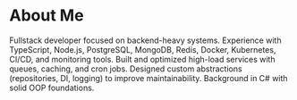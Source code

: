 # About Me

Fullstack developer focused on backend-heavy systems. Experience with TypeScript, Node.js, PostgreSQL, MongoDB, Redis, Docker, Kubernetes, CI/CD, and monitoring tools. Built and optimized high-load services with queues, caching, and cron jobs. Designed custom abstractions (repositories, DI, logging) to improve maintainability. Background in C# with solid OOP foundations.
